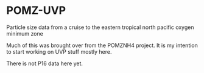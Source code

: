 # POMZ-UVP
Particle size data from a cruise to the eastern tropical north pacific oxygen minimum zone

Much of this was brought over from the POMZNH4 project. It is my intention to start working on UVP stuff mostly here.

There is not P16 data here yet.